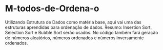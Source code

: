 # M-todos-de-Ordena-o
Utilizando Estrutura de Dados como matéria base, aqui vai uma das estruturas aprendidas para ordenação de dados. Resumo: Insertion Sort, Selection Sort e Bubble Sort serão usados. No código também fará geração de números aleatórios, números ordenados e números inversamente ordenados.
